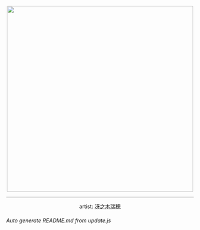 
<p align="center">
  <img width="500" src="https://nekos.best/api/v2/neko/0592.png">
  <hr/>
  <center>
    artist: <a href="https://www.pixiv.net/en/artworks/95839500">冴之木瑞穂</a>
  </center>
</p>


###### Auto generate README.md from update.js

